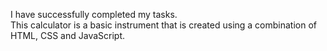 I have successfully completed my tasks.<br>
This calculator is a basic instrument that is created using a combination of HTML, CSS and JavaScript.

